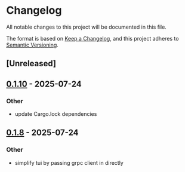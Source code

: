 # Changelog

All notable changes to this project will be documented in this file.

The format is based on [Keep a Changelog](https://keepachangelog.com/en/1.0.0/),
and this project adheres to [Semantic Versioning](https://semver.org/spec/v2.0.0.html).

## [Unreleased]

## [0.1.10](https://github.com/BrendanGraham14/steer/compare/steer-v0.1.9...steer-v0.1.10) - 2025-07-24

### Other

- update Cargo.lock dependencies

## [0.1.8](https://github.com/BrendanGraham14/steer/compare/steer-v0.1.7...steer-v0.1.8) - 2025-07-24

### Other

- simplify tui by passing grpc client in directly
